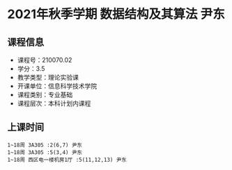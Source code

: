 # 2021年秋季学期 数据结构及其算法 尹东






## 课程信息

- 课程号：210070.02
- 学分：3.5
- 教学类型：理论实验课
- 开课单位：信息科学技术学院
- 课程类别：专业基础
- 课程层次：本科计划内课程

## 上课时间

```
1~18周 3A305 :2(6,7) 尹东
1~18周 3A305 :5(3,4) 尹东
1~18周 西区电一楼机房1厅 :5(11,12,13) 尹东
```

